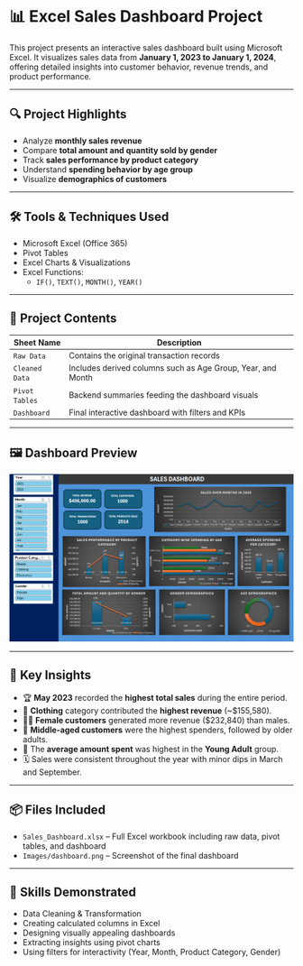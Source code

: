 
# 📊 Excel Sales Dashboard Project

This project presents an interactive sales dashboard built using Microsoft Excel. It visualizes sales data from **January 1, 2023 to January 1, 2024**, offering detailed insights into customer behavior, revenue trends, and product performance.

---

## 🔍 Project Highlights

- Analyze **monthly sales revenue**
- Compare **total amount and quantity sold by gender**
- Track **sales performance by product category**
- Understand **spending behavior by age group**
- Visualize **demographics of customers**

---

## 🛠 Tools & Techniques Used

- Microsoft Excel (Office 365)
- Pivot Tables
- Excel Charts & Visualizations
- Excel Functions:  
  - `IF()`, `TEXT()`, `MONTH()`, `YEAR()`

---

## 📁 Project Contents

| Sheet Name         | Description                                                                 |
|--------------------|-----------------------------------------------------------------------------|
| `Raw Data`         | Contains the original transaction records                                   |
| `Cleaned Data`     | Includes derived columns such as Age Group, Year, and Month                 |
| `Pivot Tables`     | Backend summaries feeding the dashboard visuals                             |
| `Dashboard`        | Final interactive dashboard with filters and KPIs                           |

---

## 🖼️ Dashboard Preview

![Dashboard](Images/dashboard.png)

---

## 📌 Key Insights

- 🏆 **May 2023** recorded the **highest total sales** during the entire period.
- 🧥 **Clothing** category contributed the **highest revenue** (~$155,580).
- 👩‍🦱 **Female customers** generated more revenue ($232,840) than males.
- 👥 **Middle-aged customers** were the highest spenders, followed by older adults.
- 🎯 The **average amount spent** was highest in the **Young Adult** group.
- 🗓️ Sales were consistent throughout the year with minor dips in March and September.

---

## 📦 Files Included

- `Sales_Dashboard.xlsx` – Full Excel workbook including raw data, pivot tables, and dashboard
- `Images/dashboard.png` – Screenshot of the final dashboard

---

## 🧠 Skills Demonstrated

- Data Cleaning & Transformation  
- Creating calculated columns in Excel  
- Designing visually appealing dashboards  
- Extracting insights using pivot charts  
- Using filters for interactivity (Year, Month, Product Category, Gender)
